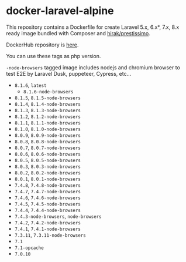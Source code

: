 # docker-laravel-alpine

This repository contains a Dockerfile for create Laravel 5.x, 6.x\*, 7.x, 8.x ready image bundled with Composer and [hirak/prestissimo](https://github.com/hirak/prestissimo).

DockerHub repository is [here](https://hub.docker.com/r/shufo/laravel-alpine/).

You can use these tags as php version.

`-node-browsers` tagged image includes nodejs and chromium browser to test E2E by Laravel Dusk, puppeteer, Cypress, etc...

- `8.1.6`, `latest`
  - `8.1.6-node-browsers`
- `8.1.5`, `8.1.5-node-browsers`
- `8.1.4`, `8.1.4-node-browsers`
- `8.1.3`, `8.1.3-node-browsers`
- `8.1.2`, `8.1.2-node-browsers`
- `8.1.1`, `8.1.1-node-browsers`
- `8.1.0`, `8.1.0-node-browsers`
- `8.0.9`, `8.0.9-node-browsers`
- `8.0.8`, `8.0.8-node-browsers`
- `8.0.7`, `8.0.7-node-browsers`
- `8.0.6`, `8.0.6-node-browsers`
- `8.0.5`, `8.0.5-node-browsers`
- `8.0.3`, `8.0.3-node-browsers`
- `8.0.2`, `8.0.2-node-browsers`
- `8.0.1`, `8.0.1-node-browsers`
- `7.4.8`, `7.4.8-node-browsers`
- `7.4.7`, `7.4.7-node-browsers`
- `7.4.6`, `7.4.6-node-browsers`
- `7.4.5`, `7.4.5-node-browsers`
- `7.4.4`, `7.4.4-node-browsers`
- `7.4.3-node-browsers`, `node-browsers`
- `7.4.2`, `7.4.2-node-browsers`
- `7.4.1`, `7.4.1-node-browsers`
- `7.3.11`, `7.3.11-node-browsers`
- `7.1`
- `7.1-opcache`
- `7.0.10`
